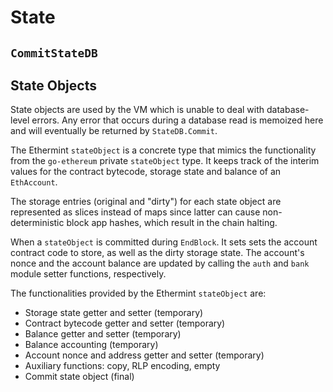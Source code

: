 <!--
order: 2
-->

# State


<!-- TODO: structs that are set on the evm store -->

## `CommitStateDB`


## State Objects

State objects are used by the VM which is unable to deal with database-level errors. Any error that occurs during a database read is memoized here and will eventually be returned by `StateDB.Commit`.

The Ethermint `stateObject` is a concrete type that mimics the functionality from the `go-ethereum`
private `stateObject` type. It keeps track of the interim values for the contract bytecode, storage
state and balance of an `EthAccount`.

The storage entries (original and "dirty") for each state object are represented as slices instead
of maps since latter can cause non-deterministic block app hashes, which result in the chain
halting.

When a `stateObject` is committed during `EndBlock`. It sets sets the account contract code to store, as well as the dirty storage state. The account's nonce and the account balance are updated by calling the `auth` and `bank` module setter functions, respectively.

<!-- TODO: paste code from Ethermint State Object -->

The functionalities provided by the Ethermint `stateObject` are:

* Storage state getter and setter (temporary)
* Contract bytecode getter and setter (temporary)
* Balance getter and setter (temporary)
* Balance accounting (temporary)
* Account nonce and address getter and setter (temporary)
* Auxiliary functions: copy, RLP encoding, empty
* Commit state object (final)
